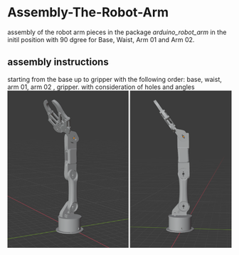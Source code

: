 # Assembly-The-Robot-Arm
assembly of the robot arm pieces in the package *arduino_robot_arm* in the initil position with 90 dgree for Base, Waist, Arm 01 and Arm 02.
## assembly instructions
starting from the base up to gripper with the following order: base, waist, arm 01, arm 02 , gripper. with consideration of holes and angles
![position](https://github.com/AlolyanRoaa/Assembly-The-Robot-Arm/blob/main/position.PNG)
